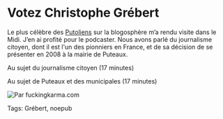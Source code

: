 # Votez Christophe Grébert

Le plus célèbre des [Putoliens](http://www.monputeaux.com) sur la blogosphère m’a rendu visite dans le Midi. J’en ai profité pour le podcaster. Nous avons parlé du journalisme citoyen, dont il est l'un des pionniers en France, et de sa décision de se présenter en 2008 à la mairie de Puteaux.

Au sujet du journalisme citoyen (17 minutes)

Au sujet de Puteaux et des municipales (17 minutes)

![Par fuckingkarma.com](http://blog.tcrouzet.comhttps://tcrouzet.com/images_tc/20070804pacco.jpg)



Tags: Grébert, noepub